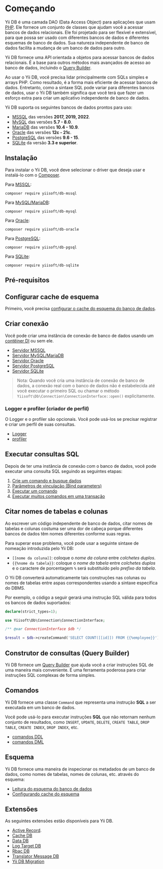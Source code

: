 # Começando

Yii DB é uma camada DAO (Data Access Object) para aplicações que usam [PHP](https://www.php.net/).
Ele fornece um conjunto de classes que ajudam você a acessar bancos de dados relacionais.
Ele foi projetado para ser flexível e extensível,
para que possa ser usado com diferentes bancos de dados e diferentes esquemas de banco de dados.
Sua natureza independente de banco de dados facilita a mudança de um banco de dados para outro.

Yii DB fornece uma API orientada a objetos para acessar bancos de dados relacionais.
É a base para outros métodos mais avançados de acesso ao banco de dados, incluindo o [Query Builder](query-builder.md).

Ao usar o Yii DB, você precisa lidar principalmente com SQLs simples e arrays PHP.
Como resultado, é a forma mais eficiente de acessar bancos de dados.
Entretanto, como a sintaxe SQL pode variar para diferentes bancos de dados, usar o Yii DB também significa que você terá que fazer um esforço extra para
criar um aplicativo independente de banco de dados.

Yii DB suporta os seguintes bancos de dados prontos para uso:

- [MSSQL](https://www.microsoft.com/en-us/sql-server/sql-server-2019) das versões **2017, 2019, 2022**.
- [MySQL](https://www.mysql.com/) das versões **5.7 - 8.0**.
- [MariaDB](https://mariadb.org/) das versões **10.4 - 10.9**.
- [Oracle](https://www.oracle.com/database/) das versões **12c - 21c**.
- [PostgreSQL](https://www.postgresql.org/) das versões **9.6 - 15**.
- [SQLite](https://www.sqlite.org/) da versão **3.3 e superior**.

## Instalação

Para instalar o Yii DB, você deve selecionar o driver que deseja usar e instalá-lo com o [Composer](https://getcomposer.org/).

Para [MSSQL](https://github.com/yiisoft/db-mssql):

```shell
composer require yiisoft/db-mssql
```

Para [MySQL/MariaDB](https://github.com/yiisoft/db-mysql):

```shell
composer require yiisoft/db-mysql
```

Para [Oracle](https://github.com/yiisoft/db-oracle):

```shell
composer require yiisoft/db-oracle
```

Para [PostgreSQL](https://github.com/yiisoft/db-pgsql):

```shell
composer require yiisoft/db-pgsql
```

Para [SQLite](https://github.com/yiisoft/db-sqlite):

```shell
composer require yiisoft/db-sqlite
```

## Pré-requisitos

## Configurar cache de esquema

Primeiro, você precisa [configurar o cache do esquema do banco de dados](schema/cache.md).

## Criar conexão

Você pode criar uma instância de conexão de banco de dados usando um [contêiner DI](https://github.com/yiisoft/di) ou sem ele.

- [Servidor MSSQL](connection/mssql.md)
- [Servidor MySQL/MariaDB](connection/mysql.md)
- [Servidor Oracle](connection/oracle.md)
- [Servidor PostgreSQL](connection/pgsql.md)
- [Servidor SQLite](connection/sqlite.md)

> Nota: Quando você cria uma instância de conexão de banco de dados, a conexão real com o banco de dados não é estabelecida até
> você executar o primeiro SQL ou chamar o método `Yiisoft\Db\Connection\ConnectionInterface::open()` explicitamente.

### Logger e profiler (criador de perfil)

O Logger e o profiler são opcionais. Você pode usá-los se precisar registrar e criar um perfil de suas consultas.

- [Logger](connection/logger.md)
- [profiler](connection/profiler.md)

## Executar consultas SQL

Depois de ter uma instância de conexão com o banco de dados, você pode executar uma consulta SQL seguindo as seguintes etapas:

1. [Crie um comando e busque dados](queries/create-command-fetch-data.md)
2. [Parâmetros de vinculação (Bind parameters)](queries/bind-parameters.md)
3. [Executar um comando](queries/execute-command.md)
4. [Executar muitos comandos em uma transação](queries/transactions.md)

## Citar nomes de tabelas e colunas

Ao escrever um código independente de banco de dados, citar nomes de tabelas e colunas costuma ser uma dor de cabeça porque diferentes bancos de dados
têm nomes diferentes conforme suas regras.

Para superar esse problema, você pode usar a seguinte sintaxe de nomeação introduzida pelo Yii DB:

- `[[nome da coluna]]`: coloque o *nome da coluna* entre *colchetes duplos*.
- `{{%nome da tabela}}`: coloque o *nome da tabela* entre *colchetes duplos* e o caractere de porcentagem `%`
   será substituído pelo *prefixo da tabela*.

O Yii DB converterá automaticamente tais construções nas colunas ou nomes de tabelas entre aspas correspondentes usando a sintaxe específica do DBMS.

Por exemplo, o código a seguir gerará uma instrução SQL válida para todos os bancos de dados suportados:

```php
declare(strict_types=1);

use Yiisoft\Db\Connection\ConnectionInterface;

/** @var ConnectionInterface $db */

$result = $db->createCommand('SELECT COUNT([[id]]) FROM {{%employee}}')->queryScalar()
```

## Construtor de consultas (Query Builder)

Yii DB fornece um [Query Builder](query-builder.md) que ajuda você a criar instruções SQL de uma maneira mais conveniente.
É uma ferramenta poderosa para criar instruções SQL complexas de forma simples.

## Comandos

Yii DB fornece uma classe `Command` que representa uma instrução **SQL** a ser executada em um banco de dados.

Você pode usá-lo para executar instruções **SQL** que não retornam nenhum conjunto de resultados, como `INSERT`, `UPDATE`, `DELETE`,
`CREATE TABLE`, `DROP TABLE`, `CREATE INDEX`, `DROP INDEX`, etc.

- [comandos DDL](command/ddl.md)
- [comandos DML](command/dml.md)

## Esquema

Yii DB fornece uma maneira de inspecionar os metadados de um banco de dados, como nomes de tabelas, nomes de colunas, etc.
através do esquema:

- [Leitura do esquema do banco de dados](schema/usage.md)
- [Configurando cache do esquema](schema/cache.md)

## Extensões

As seguintes extensões estão disponíveis para Yii DB.

- [Active Record](https://github.com/yiisoft/active-record).
- [Cache DB](https://github.com/yiisoft/cache-db)
- [Data DB](https://github.com/yiisoft/data-db)
- [Log Target DB](https://github.com/yiisoft/log-target-db)
- [Rbac DB](https://github.com/yiisoft/rbac-db)
- [Translator Message DB](https://github.com/yiisoft/translator-message-db)
- [Yii DB Migration](https://github.com/yiisoft/yii-db-migration)
